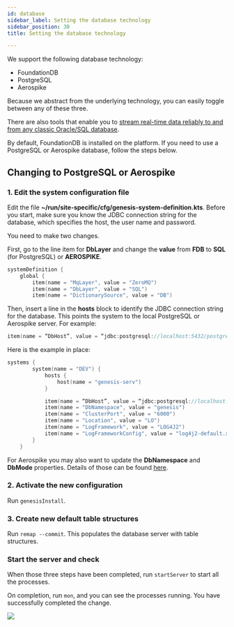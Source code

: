 ```yaml
---
id: database
sidebar_label: Setting the database technology
sidebar_position: 30
title: Setting the database technology

---
```

We support the following database technology:

* FoundationDB
* PostgreSQL
* Aerospike

Because we abstract from the underlying technology, you can easily toggle between any of these three.

There are also tools that enable you to [stream real-time data reliably to and from any classic Oracle/SQL database](/platform-reference/integrations/database-streaming/dbtogenesis/overview).

By default, FoundationDB is installed on the platform. If you need to use a PostgreSQL or Aerospike database, follow the steps below.

## Changing to PostgreSQL or Aerospike

### 1. Edit the system configuration file

Edit the file **\~/run/site-specific/cfg/genesis-system-definition.kts**. Before you start, make sure you know the JDBC connection string for the database, which specifies the host, the user name and password.

You need to make two changes.

First, go to the line item for **DbLayer** and change the **value** from **FDB** to **SQL** (for PostgreSQL) or **AEROSPIKE**.

```kotlin
systemDefinition {
    global {
        item(name = "MqLayer", value = "ZeroMQ")
        item(name = "DbLayer", value = "SQL")
        item(name = "DictionarySource", value = "DB")

```


Then, insert a line in the **hosts** block to identify the JDBC connection string for the database. This points the system to the local PostgreSQL or Aerospike server. For example:

```kotlin
item(name = “DbHost”, value = “jdbc:postgresql://localhost:5432/postgres?user=postgres&password=Password5432”)
```

Here is the example in place:

```kotlin
systems {
        system(name = "DEV") {
            hosts {
                host(name = "genesis-serv")
            }

            item(name = “DbHost”, value = “jdbc:postgresql://localhost:5432/postgres?user=postgres&password=Password5432”)
            item(name = "DbNamespace", value = "genesis")
            item(name = "ClusterPort", value = "6000")
            item(name = "Location", value = "LO")
            item(name = "LogFramework", value = "LOG4J2")
            item(name = "LogFrameworkConfig", value = "log4j2-default.xml")
        }
    }
```

For Aerospike you may also want to update the **DbNamespace** and **DbMode** properties. Details of those can be found [here](/platform-reference/essential-information/system_definitions-latest).

### 2. Activate the new configuration

Run `genesisInstall`.

### 3. Create new default table structures

Run `remap --commit`. This populates the database server with table structures.

### Start the server and check

When those three steps have been completed, run `startServer` to start all the processes.

On completion, run `mon`, and you can see the processes running. You have successfully completed the change.

![](/img/mon-processes-running.png)